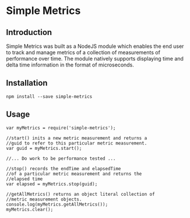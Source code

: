 Simple Metrics
==============

Introduction
------------
Simple Metrics was built as a NodeJS module which enables the end user to track and manage metrics of a collection of measurements of performance over time. The module natively supports displaying time and delta time information in the format of microseconds.

Installation
------------
`npm install --save simple-metrics`

Usage
-----
```
var myMetrics = require('simple-metrics');

//start() inits a new metric measurement and returns a
//guid to refer to this particular metric measurement.
var guid = myMetrics.start();

//... Do work to be performance tested ...

//stop() records the endTime and elapsedTime
//of a particular metric measurement and returns the
//elapsed time
var elapsed = myMetrics.stop(guid);

//getAllMetrics() returns an object literal collection of
//metric measurement objects.
console.log(myMetrics.getAllMetrics());
myMetrics.clear();

```
